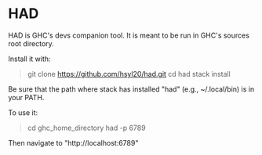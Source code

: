 HAD
===

HAD is GHC's devs companion tool. It is meant to be run in GHC's sources root
directory.

Install it with:

> git clone https://github.com/hsyl20/had.git
> cd had
> stack install

Be sure that the path where stack has installed "had" (e.g., ~/.local/bin) is in
your PATH.

To use it:
> cd ghc_home_directory
> had -p 6789

Then navigate to "http://localhost:6789"
